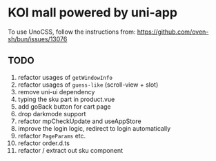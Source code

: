 # KOI mall powered by uni-app

To use UnoCSS, follow the instructions from:
https://github.com/oven-sh/bun/issues/13076

## TODO
1.  refactor usages of `getWindowInfo`
2.  refactor usages of `guess-like` (scroll-view + slot)
3.  remove uni-ui dependency
4.  typing the sku part in product.vue
5.  add goBack button for cart page
6.  drop darkmode support
7.  refactor mpCheckUpdate and useAppStore
8.  improve the login logic, redirect to login automatically
9.  refactor `PageParams` etc.
10. refactor order.d.ts
11. refactor / extract out sku component
